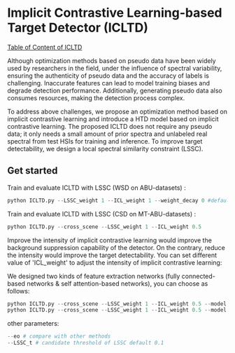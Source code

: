# Implicit Contrastive Learning-based Target Detector (ICLTD)

[Table of Content of ICLTD](./ICLTD.png)

Although optimization methods based on pseudo data have been widely used by researchers in the field, under the influence of spectral variability, ensuring the authenticity of pseudo data and the accuracy of labels is challenging. Inaccurate features can lead to model training biases and degrade detection performance. Additionally, generating pseudo data also consumes resources, making the detection process complex. 

To address above challenges, we propose an optimization method based on implicit contrastive learning and introduce a HTD model based on implicit contrastive learning. The proposed ICLTD does not require any pseudo data; it only needs a small amount of prior spectra and unlabeled real spectral from test HSIs for training and inference. To improve target detectability, we design a local spectral similarity constraint (LSSC).

## Get started

Train and evaluate ICLTD with LSSC (WSD on ABU-datasets) :

```python
python ICLTD.py --LSSC_weight 1 --ICL_weight 1 --weight_decay 0 #default 5e-4
```

Train and evaluate ICLTD with LSSC (CSD on MT-ABU-datasets) :

```python
python ICLTD.py --cross_scene --LSSC_weight 1 --ICL_weight 0.5 
```

Improve the intensity of implicit contrastive learning would improve the background suppression capability of the detector. On the contrary, reduce the intensity would improve the target detectability. You can set different value of 'ICL_weight' to adjust the intensity of implicit contrastive learning:

We designed two kinds of feature extraction networks (fully connected-based networks & self attention-based networks), you can choose as follows:

```python
python ICLTD.py --cross_scene --LSSC_weight 1 --ICL_weight 0.5 --model fc
python ICLTD.py --cross_scene --LSSC_weight 1 --ICL_weight 0.5 --model trans
```

other parameters:

```python
--eo # compare with other methods
--LSSC_t # candidate threshold of LSSC default 0.1
```

